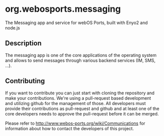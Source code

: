 org.webosports.messaging
========================

The Messaging app and service for webOS Ports, built with Enyo2 and node.js

Description
-----------
The messaging app is one of the core applications of the operating system and allows to
send messages through various backend services (IM, SMS, ...).

## Contributing

If you want to contribute you can just start with cloning the repository and make your
contributions. We're using a pull-request based development and utilizing github for the
management of those. All developers must provide their contributions as pull-request and
github and at least one of the core developers needs to approve the pull-request before it
can be merged.

Please refer to http://www.webos-ports.org/wiki/Communications for information about how to
contact the developers of this project.
